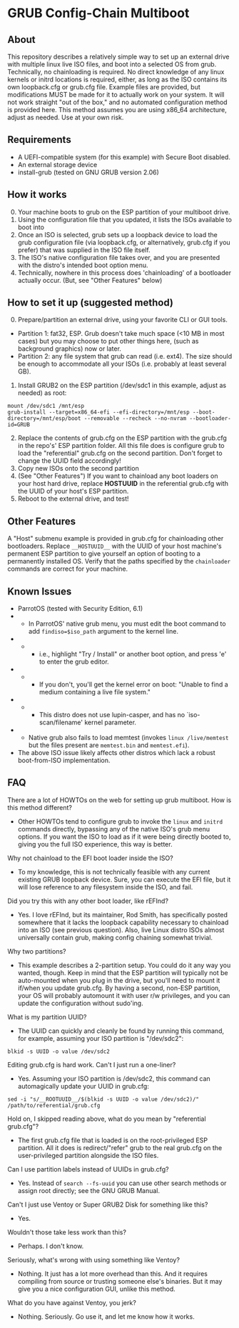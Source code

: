 # GRUB Config-Chain Multiboot

## About

This repository describes a relatively simple way to set up an external drive with multiple linux live ISO files, and boot into a selected OS from grub.  Technically, no chainloading is required.  No direct knowledge of any linux kernels or initrd locations is required, either, as long as the ISO contains its own loopback.cfg or grub.cfg file.  Example files are provided, but modifications MUST be made for it to actually work on your system.  It will not work straight "out of the box," and no automated configuration method is provided here.  This method assumes you are using x86_64 architecture, adjust as needed.  Use at your own risk.

## Requirements

- A UEFI-compatible system (for this example) with Secure Boot disabled.
- An external storage device
- install-grub (tested on GNU GRUB version 2.06)

## How it works

0. Your machine boots to grub on the ESP partition of your multiboot drive.
1. Using the configuration file that you updated, it lists the ISOs available to boot into
2. Once an ISO is selected, grub sets up a loopback device to load the grub configuration file (via loopback.cfg, or alternatively, grub.cfg if you prefer) that was supplied in the ISO file itself.
3. The ISO's native configuration file takes over, and you are presented with the distro's intended boot option menu.
4. Technically, nowhere in this process does 'chainloading' of a bootloader actually occur. (But, see "Other Features" below)

## How to set it up (suggested method)

0. Prepare/partition an external drive, using your favorite CLI or GUI tools.
- Partition 1: fat32, ESP.  Grub doesn't take much space (<10 MB in most cases) but you may choose to put other things here, (such as background graphics) now or later.
- Partition 2: any file system that grub can read (i.e. ext4).  The size should be enough to accommodate all your ISOs (i.e. probably at least several GB).
1. Install GRUB2 on the ESP partition (/dev/sdc1 in this example, adjust as needed) as root:
```
mount /dev/sdc1 /mnt/esp
grub-install --target=x86_64-efi --efi-directory=/mnt/esp --boot-directory=/mnt/esp/boot --removable --recheck --no-nvram --bootloader-id=GRUB
```
2. Replace the contents of grub.cfg on the ESP partition with the grub.cfg in the repo's' ESP partition folder.  All this file does is configure grub to load the "referential" grub.cfg on the second partition.  Don't forget to change the UUID field accordingly!
3. Copy new ISOs onto the second partition
4. (See "Other Features") If you want to chainload any boot loaders on your host hard drive, replace __HOSTUUID__ in the referential grub.cfg with the UUID of your host's ESP partition.
5. Reboot to the external drive, and test!

## Other Features

A "Host" submenu example is provided in grub.cfg for chainloading other bootloaders.  Replace `__HOSTUUID__` with the UUID of your host machine's permanent ESP partition to give yourself an option of booting to a permanently installed OS.  Verify that the paths specified by the `chainloader` commands are correct for your machine.

## Known Issues

- ParrotOS (tested with Security Edition, 6.1)
- - In ParrotOS' native grub menu, you must edit the boot command to add `findiso=$iso_path` argument to the kernel line.
- - - i.e., highlight "Try / Install" or another boot option, and press 'e' to enter the grub editor.
- - - If you don't, you'll get the kernel error on boot: "Unable to find a medium containing a live file system."
- - - This distro does not use lupin-casper, and has no `iso-scan/filename' kernel parameter.
- - Native grub also fails to load memtest (invokes `linux /live/memtest` but the files present are `memtest.bin` and `memtest.efi`).
- The above ISO issue likely affects other distros which lack a robust boot-from-ISO implementation.

## FAQ

There are a lot of HOWTOs on the web for setting up grub multiboot. How is this method different?
- Other HOWTOs tend to configure grub to invoke the `linux` and `initrd` commands directly, bypassing any of the native ISO's grub menu options.  If you want the ISO to load as if it were being directly booted to, giving you the full ISO experience, this way is better.

Why not chainload to the EFI boot loader inside the ISO?
- To my knowledge, this is not technically feasible with any current existing GRUB loopback device.  Sure, you can execute the EFI file, but it will lose reference to any filesystem inside the ISO, and fail.

Did you try this with any other boot loader, like rEFInd?
- Yes. I love rEFInd, but its maintainer, Rod Smith, has specifically posted somewhere that it lacks the loopback capability necessary to chainload into an ISO (see previous question).  Also, live Linux distro ISOs almost universally contain grub, making config chaining somewhat trivial.

Why two partitions?
- This example describes a 2-partition setup. You could do it any way you wanted, though.  Keep in mind that the ESP partition will typically not be auto-mounted when you plug in the drive, but you'll need to mount it if/when you update grub.cfg.  By having a second, non-ESP partition, your OS will probably automount it with user r/w privileges, and you can update the configuration without sudo'ing.

What is my partition UUID?
- The UUID can quickly and cleanly be found by running this command, for example, assuming your ISO partition is "/dev/sdc2":
```
blkid -s UUID -o value /dev/sdc2
```

Editing grub.cfg is hard work. Can't I just run a one-liner?
- Yes.  Assuming your ISO partition is /dev/sdc2, this command can automagically update your UUID in grub.cfg:
```
sed -i "s/__ROOTUUID__/$(blkid -s UUID -o value /dev/sdc2)/" /path/to/referential/grub.cfg
```

Hold on, I skipped reading above, what do you mean by "referential grub.cfg"?
- The first grub.cfg file that is loaded is on the root-privileged ESP partition. All it does is redirect/"refer" grub to the real grub.cfg on the user-privileged partition alongside the ISO files.

Can I use partition labels instead of UUIDs in grub.cfg?
- Yes. Instead of `search --fs-uuid` you can use other search methods or assign root directly; see the GNU GRUB Manual.

Can't I just use Ventoy or Super GRUB2 Disk for something like this?
- Yes.

Wouldn't those take less work than this?
- Perhaps. I don't know.

Seriously, what's wrong with using something like Ventoy?
- Nothing. It just has a lot more overhead than this.  And it requires compiling from source or trusting someone else's binaries.  But it may give you a nice configuration GUI, unlike this method.

What do you have against Ventoy, you jerk?
- Nothing. Seriously. Go use it, and let me know how it works.


